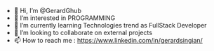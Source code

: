 - 👋 Hi, I’m @GerardGhub
- 👀 I’m interested in PROGRAMMING
- 🌱 I’m currently learning Technologies trend as FullStack Developer
- 💞️ I’m looking to collaborate on external projects
- 📫 How to reach me : https://www.linkedin.com/in/gerardsingian/

<!---
GerardGhub/GerardGhub is a ✨ special ✨ repository because its `README.md` (this file) appears on your GitHub profile.
You can click the Preview link to take a look at your changes.
--->
